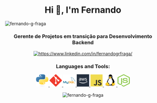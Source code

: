 <h1 align="center">Hi 👋, I'm Fernando</h1>
<p align="left"> <img src="https://komarev.com/ghpvc/?username=fernando-g-fraga&amp;label=Visitantes&amp;color=0e75b6&amp;style=flat" alt="fernando-g-fraga" /> </p>
<h3 align="center">Gerente de Projetos em transição para Desenvolvimento Backend</h3>
<p align="center">
<a href="https://www.linkedin.com/in/fernandogrfraga/" target="blank"><img align="center" src="https://raw.githubusercontent.com/rahuldkjain/github-profile-readme-generator/master/src/images/icons/Social/linked-in-alt.svg" alt="https://www.linkedin.com/in/fernandogrfraga/" height="30" width="40" /></a>
</p>
<h3 align="center">Languages and Tools:</h3>
<p align="center">
    <!--- PYTHON --->
    <a href="https://www.python.org" target="_blank" rel="noreferrer"> <img src="./svg/python-icon.svg" alt="python" width="40" height="40"/> 
    </a> 
    <!--- GIT --->
    <a href="https://git-scm.com/" target="_blank" rel="noreferrer"> <img src="./svg/Git-Icon.svg" alt="git" width="40" height="40"/> 
    </a> 
    <!--- MYSQL --->
    <a href="https://www.mysql.com/" target="_blank" rel="noreferrer"> <img src="https://raw.githubusercontent.com/devicons/devicon/master/icons/mysql/mysql-original-wordmark.svg" alt="mysql" width="40" height="40"/> 
    </a> 
    <!--- AWS --->
    <a href="https://aws.amazon.com" target="_blank" rel="noreferrer"> <img src="./svg/aws-icon.svg" alt="aws" width="40" height="40"/> 
    </a>
    <!--- JS --->
    <a href="https://developer.mozilla.org/en-US/docs/Web/JavaScript" target="_blank" rel="noreferrer"> <img src="https://raw.githubusercontent.com/devicons/devicon/master/icons/javascript/javascript-original.svg" alt="javascript" width="40" height="40"/> 
    </a> 
    <!--- LINUX --->
    <a href="https://www.linux.org/" target="_blank" rel="noreferrer"> <img src="https://raw.githubusercontent.com/devicons/devicon/master/icons/linux/linux-original.svg" alt="linux" width="40" height="40"/> 
    <!--- NODEJS --->
    <a href="https://nodejs.org" target="_blank" rel="noreferrer"> <img src="./svg/nodejs-icon.svg" alt="nodejs" width="40" height="40"/> 
    </a> 
    <!--- DJANGO 
    <a href="https://www.djangoproject.com/" target="_blank" rel="noreferrer"> <img src="./svg/django-icon.svg" alt="django" width="40" height="40"/> 
    </a>
    --->
    </a> 
    <!--- DOCKER
    <a href="https://www.docker.com/" target="_blank" rel="noreferrer"> <img src="https://raw.githubusercontent.com/devicons/devicon/master/icons/docker/docker-original-wordmark.svg" alt="docker" width="40" height="40"/> 
    </a>
    --->
    <!--- EXPRESSJS
    <a href="https://expressjs.com" target="_blank" rel="noreferrer"> <img src="./svg/expressjs-icon.svg" alt="express" width="40" height="40"/> 
    </a> 
     --->
    <!--- MONGODB
    <a href="https://www.mongodb.com/" target="_blank" rel="noreferrer"> <img src="./svg/mongodb-icon.svg" alt="mongodb" width="40" height="40"/> 
    </a>
    --->
    <!--- NGINX
    <a href="https://www.nginx.com" target="_blank" rel="noreferrer"> <img src="https://raw.githubusercontent.com/devicons/devicon/master/icons/nginx/nginx-original.svg" alt="nginx" width="40" height="40"/>
    </a> 
    --->
    <!--- POSTGRESQL
    <a href="https://www.postgresql.org" target="_blank" rel="noreferrer"> <img src="./svg/postgresql-icon.svg" alt="postgresql" width="40" height="40"/> 
    </a> 
     --->
    <!--- TS
    <a href="https://www.typescriptlang.org/" target="_blank" rel="noreferrer"> <img src="https://raw.githubusercontent.com/devicons/devicon/master/icons/typescript/typescript-original.svg" alt="typescript" width="40" height="40"/> 
    </a> 
     --->
</p>

<p align="center"><img align="center" src="https://github-readme-streak-stats.herokuapp.com/?user=fernando-g-fraga&amp;theme=dark" alt="fernando-g-fraga" /></p>
